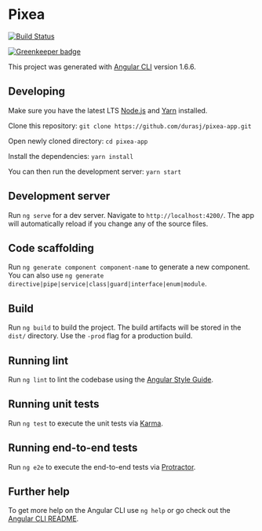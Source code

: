 # Pixea

[![Build Status](https://travis-ci.org/durasj/pixea-app.svg?branch=master)](https://travis-ci.org/durasj/pixea-app)

[![Greenkeeper badge](https://badges.greenkeeper.io/durasj/pixea-app.svg)](https://greenkeeper.io/)

This project was generated with [Angular CLI](https://github.com/angular/angular-cli) version 1.6.6.

## Developing
Make sure you have the latest LTS [Node.js](https://nodejs.org/en/) and [Yarn](https://yarnpkg.com/en/docs/install) installed.

Clone this repository: 
`git clone https://github.com/durasj/pixea-app.git`

Open newly cloned directory: `cd pixea-app`

Install the dependencies: `yarn install`

You can then run the development server: `yarn start`

## Development server

Run `ng serve` for a dev server. Navigate to `http://localhost:4200/`. The app will automatically reload if you change any of the source files.

## Code scaffolding

Run `ng generate component component-name` to generate a new component. You can also use `ng generate directive|pipe|service|class|guard|interface|enum|module`.

## Build

Run `ng build` to build the project. The build artifacts will be stored in the `dist/` directory. Use the `-prod` flag for a production build.

## Running lint

Run `ng lint` to lint the codebase using the [Angular Style Guide](https://angular.io/guide/styleguide).

## Running unit tests

Run `ng test` to execute the unit tests via [Karma](https://karma-runner.github.io).

## Running end-to-end tests

Run `ng e2e` to execute the end-to-end tests via [Protractor](http://www.protractortest.org/).

## Further help

To get more help on the Angular CLI use `ng help` or go check out the [Angular CLI README](https://github.com/angular/angular-cli/blob/master/README.md).
